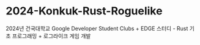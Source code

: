 # 2024-Konkuk-Rust-Roguelike
2024년 건국대학교 Google Developer Student Clubs + EDGE 스터디 - Rust 기초 프로그래밍 + 로그라이크 게임 개발
